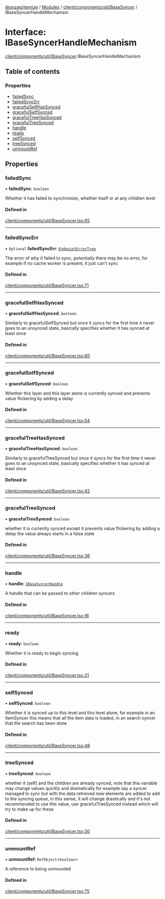 [@onzag/itemize](../README.md) / [Modules](../modules.md) / [client/components/util/BaseSyncer](../modules/client_components_util_BaseSyncer.md) / IBaseSyncerHandleMechanism

# Interface: IBaseSyncerHandleMechanism

[client/components/util/BaseSyncer](../modules/client_components_util_BaseSyncer.md).IBaseSyncerHandleMechanism

## Table of contents

### Properties

- [failedSync](client_components_util_BaseSyncer.IBaseSyncerHandleMechanism.md#failedsync)
- [failedSyncErr](client_components_util_BaseSyncer.IBaseSyncerHandleMechanism.md#failedsyncerr)
- [gracefulSelfHasSynced](client_components_util_BaseSyncer.IBaseSyncerHandleMechanism.md#gracefulselfhassynced)
- [gracefulSelfSynced](client_components_util_BaseSyncer.IBaseSyncerHandleMechanism.md#gracefulselfsynced)
- [gracefulTreeHasSynced](client_components_util_BaseSyncer.IBaseSyncerHandleMechanism.md#gracefultreehassynced)
- [gracefulTreeSynced](client_components_util_BaseSyncer.IBaseSyncerHandleMechanism.md#gracefultreesynced)
- [handle](client_components_util_BaseSyncer.IBaseSyncerHandleMechanism.md#handle)
- [ready](client_components_util_BaseSyncer.IBaseSyncerHandleMechanism.md#ready)
- [selfSynced](client_components_util_BaseSyncer.IBaseSyncerHandleMechanism.md#selfsynced)
- [treeSynced](client_components_util_BaseSyncer.IBaseSyncerHandleMechanism.md#treesynced)
- [unmountRef](client_components_util_BaseSyncer.IBaseSyncerHandleMechanism.md#unmountref)

## Properties

### failedSync

• **failedSync**: `boolean`

Whether it has failed to synchronize, whether itself or at any children level

#### Defined in

[client/components/util/BaseSyncer.tsx:65](https://github.com/onzag/itemize/blob/a24376ed/client/components/util/BaseSyncer.tsx#L65)

___

### failedSyncErr

• `Optional` **failedSyncErr**: [`EndpointErrorType`](../modules/base_errors.md#endpointerrortype)

The error of why it failed to sync, potentially there may be no error, for example
if no cache worker is present, it just can't sync

#### Defined in

[client/components/util/BaseSyncer.tsx:71](https://github.com/onzag/itemize/blob/a24376ed/client/components/util/BaseSyncer.tsx#L71)

___

### gracefulSelfHasSynced

• **gracefulSelfHasSynced**: `boolean`

Similarly to gracefulSelfSynced but once it syncs for the first time it never goes
to an unsynced state, basically specifies whether it has synced at least once

#### Defined in

[client/components/util/BaseSyncer.tsx:60](https://github.com/onzag/itemize/blob/a24376ed/client/components/util/BaseSyncer.tsx#L60)

___

### gracefulSelfSynced

• **gracefulSelfSynced**: `boolean`

Whether this layer and this layer alone is currently synced and prevents value flickering by adding
a delay

#### Defined in

[client/components/util/BaseSyncer.tsx:54](https://github.com/onzag/itemize/blob/a24376ed/client/components/util/BaseSyncer.tsx#L54)

___

### gracefulTreeHasSynced

• **gracefulTreeHasSynced**: `boolean`

Similarly to gracefulTreeSynced but once it syncs for the first time it never goes
to an unsynced state, basically specifies whether it has synced at least once

#### Defined in

[client/components/util/BaseSyncer.tsx:42](https://github.com/onzag/itemize/blob/a24376ed/client/components/util/BaseSyncer.tsx#L42)

___

### gracefulTreeSynced

• **gracefulTreeSynced**: `boolean`

whether it is currently synced except it prevents value flickering by adding a delay
the value always starts in a false state

#### Defined in

[client/components/util/BaseSyncer.tsx:36](https://github.com/onzag/itemize/blob/a24376ed/client/components/util/BaseSyncer.tsx#L36)

___

### handle

• **handle**: [`IBaseSyncerHandle`](client_components_util_BaseSyncer.IBaseSyncerHandle.md)

A handle that can be passed to other children
syncers

#### Defined in

[client/components/util/BaseSyncer.tsx:16](https://github.com/onzag/itemize/blob/a24376ed/client/components/util/BaseSyncer.tsx#L16)

___

### ready

• **ready**: `boolean`

Whether it is ready to begin syncing

#### Defined in

[client/components/util/BaseSyncer.tsx:21](https://github.com/onzag/itemize/blob/a24376ed/client/components/util/BaseSyncer.tsx#L21)

___

### selfSynced

• **selfSynced**: `boolean`

Whether it is synced up to this level and this level alone, for example in an ItemSyncer
this means that all the item data is loaded, in an search syncer that the search has been done

#### Defined in

[client/components/util/BaseSyncer.tsx:48](https://github.com/onzag/itemize/blob/a24376ed/client/components/util/BaseSyncer.tsx#L48)

___

### treeSynced

• **treeSynced**: `boolean`

whether it (self) and the children are already
synced, note that this variable may change values quickly and dramatically for example
say a syncer managed to sync but with the data retrieved new elements are added to add
to the syncing queue, in this sense, it will change drastically and it's not recommended
to use this value, use gracefulTreeSynced instead which will try to make up for these

#### Defined in

[client/components/util/BaseSyncer.tsx:30](https://github.com/onzag/itemize/blob/a24376ed/client/components/util/BaseSyncer.tsx#L30)

___

### unmountRef

• **unmountRef**: `RefObject`<`boolean`\>

A reference to being unmounted

#### Defined in

[client/components/util/BaseSyncer.tsx:75](https://github.com/onzag/itemize/blob/a24376ed/client/components/util/BaseSyncer.tsx#L75)
